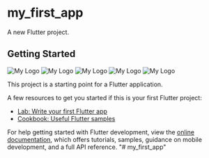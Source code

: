 # my_first_app

A new Flutter project.

## Getting Started

![My Logo](Screen%20shot/Login.png)
![My Logo](Screen%20shot/Register.png)
![My Logo](Screen%20shot/Proflie.png)
![My Logo](Screen%20shot/Trip.png)
![My Logo](Screen%20shot/Menu%20trips.png)




This project is a starting point for a Flutter application.

A few resources to get you started if this is your first Flutter project:

- [Lab: Write your first Flutter app](https://docs.flutter.dev/get-started/codelab)
- [Cookbook: Useful Flutter samples](https://docs.flutter.dev/cookbook)

For help getting started with Flutter development, view the
[online documentation](https://docs.flutter.dev/), which offers tutorials,
samples, guidance on mobile development, and a full API reference.
"# my_first_app" 
